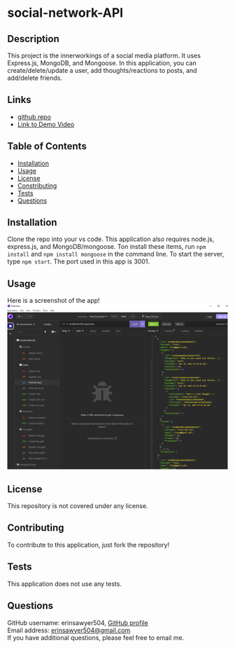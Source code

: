# social-network-API

## Description
This project is the innerworkings of a social media platform.  It uses Express.js, MongoDB, and Mongoose.  In this application, you can create/delete/update a user, add thoughts/reactions to posts, and add/delete friends. 

## Links
- [github repo](https://github.com/erinsawyer504/social-network-API)
- [Link to Demo Video]()

## Table of Contents
- [Installation](#installation)  
- [Usage](#usage)  
- [License](#license)  
- [Constributing](#contributing)  
- [Tests](#tests)  
- [Questions](#questions)

## Installation
Clone the repo into your vs code.  This application also requires node.js, express.js, and MongoDB/mongoose.  Ton install these items, run `npm install` and `npm install mongoose` in the command line. To start the server, type `npm start`.  The port used in this app is 3001. 

## Usage
Here is a screenshot of the app!
![Screenshot of blog](./assets/social-media.PNG)

## License
This repository is not covered under any license.

## Contributing
To contribute to this application, just fork the repository!

## Tests
This application does not use any tests.

## Questions
GitHub username: erinsawyer504, 
[GitHub profile](https://www.github.com/erinsawyer504)    
Email address: erinsawyer504@gmail.com  
If you have additional questions, please feel free to email me.

